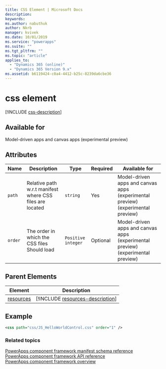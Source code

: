 ```yaml
---
title: CSS Element | Microsoft Docs
description: 
keywords:
ms.author: nabuthuk
author: Nkrb
manager: kvivek
ms.date: 10/01/2019
ms.service: "powerapps"
ms.suite: ""
ms.tgt_pltfrm: ""
ms.topic: "article"
applies_to: 
  - "Dynamics 365 (online)"
  - "Dynamics 365 Version 9.x"
ms.assetid: b6119424-c0a4-4412-b25c-8239da6cbe36
---
```


# css element

[!INCLUDE [css-description](includes/css-description.md)]

## Available for

Model-driven apps and canvas apps (experimental preview)

## Attributes

|Name|Description|Type|Required|Available for|
|--|--|--|--|-----|
|`path`|Relative path w.r.t manifest where CSS files are located|`string`|Yes|Model-driven apps and canvas apps (experimental preview) (experimental preview)|
|`order`|The order in which the CSS files Should load|`Positive integer`|Optional|Model-driven apps and canvas apps (experimental preview) (experimental preview)|

## Parent Elements

|Element|Description|
|--|--|
|[resources](resources.md)|[!INCLUDE [resources-description](includes/resources-description.md)]|

## Example

```xml
<css path="css/JS_HelloWorldControl.css" order="1" />
```

### Related topics

[PowerApps component framework manifest schema reference](index.md)<br/>
[PowerApps component framework API reference](../reference/index.md)<br/>
[PowerApps component framework overview](../overview.md)
